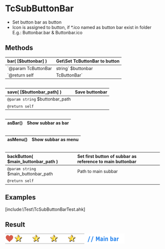 # TcSubButtonBar  
 * Set button bar as button  
 * Icon is assigned to button, if *.ico named as button bar exist in folder E.g.: Buttonbar.bar & Buttonbar.ico  

## Methods  

| __bar__( [$buttonbar] )	|Get\Set TcButtonBar to button	|  
|:---	|:---	|  
|`@param TcButtonBar|string` $buttonbar	|TcButtonBar object OR path to \*.bar file	|  
|`@return self|TcButtonBar`	|	|  

##  

| __save__( [$buttonbar_path] )	|Save buttonbar	|  
|:---	|:---	|  
|`@param string` $buttonbar_path	|	|  
|`@return self`	|	|  

##  

| __asBar__()	|Show subbar as bar	|  
|:---	|:---	|  

##  

| __asMenu__()	|Show subbar as menu	|  
|:---	|:---	|  

##  

| __backButton__( $main_buttonbar_path )	|Set first button of subbar as reference to main buttonbar	|  
|:---	|:---	|  
|`@param string` $main_buttonbar_path	|Path to main subbar	|  
|`@return self`	|	|  

##  

## Examples  

[include:\Test\TcSubButtonBarTest.ahk]  

## Result  
![SubButtonBarTest](Test/SubButtonBarTest.gif)  
  